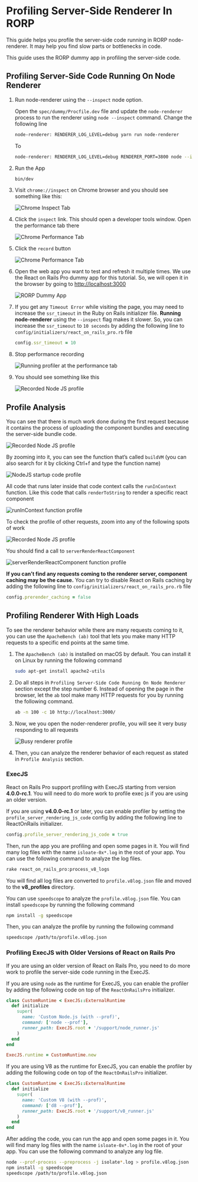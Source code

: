# Profiling Server-Side Renderer In RORP

This guide helps you profile the server-side code running in RORP node-renderer. It may help you find slow parts or bottlenecks in code.

This guide uses the RORP dummy app in profiling the server-side code.

## Profiling Server-Side Code Running On Node Renderer

1. Run node-renderer using the `--inspect` node option.
    
    Open the `spec/dummy/Procfile.dev` file and update the `node-renderer` process to run the renderer using `node --inspect` command. Change the following line
    
    ```bash
    node-renderer: RENDERER_LOG_LEVEL=debug yarn run node-renderer
    ```
    
    To
    
    ```bash
    node-renderer: RENDERER_LOG_LEVEL=debug RENDERER_PORT=3800 node --inspect client/node-renderer.js
    ```

1. Run the App
    
    ```bash
    bin/dev
    ```

1. Visit `chrome://inspect` on Chrome browser and you should see something like this:
    
    ![Chrome Inspect Tab](https://github.com/shakacode/react_on_rails_pro/assets/7099193/2a64660f-9381-4bbb-b385-318aa833389d)

1. Click the `inspect` link. This should open a developer tools window. Open the performance tab there
    
    ![Chrome Performance Tab](https://github.com/shakacode/react_on_rails_pro/assets/7099193/ddf572bd-182f-4911-bb8f-4bafa4ec1034)

1. Click the `record` button
    
    ![Chrome Performance Tab](https://github.com/shakacode/react_on_rails_pro/assets/7099193/20848091-d446-4690-988b-09db59ddf9e0)

1. Open the web app you want to test and refresh it multiple times. We use the React on Rails Pro dummy app for this tutorial. So, we will open it in the browser by going to [http://localhost:3000](http://localhost:3000)
    
    ![RORP Dummy App](https://github.com/shakacode/react_on_rails_pro/assets/7099193/8dc1ef3d-62e4-492d-a5b4-c693b7f7e08c)

1. If you get any `Timeout Error` while visiting the page, you may need to increase the `ssr_timeout` in the Ruby on Rails initializer file. **Running node-renderer** using the `--inspect` flag makes it slower. So, you can increase the `ssr_timeout` to `10 seconds` by adding the following line to `config/initializers/react_on_rails_pro.rb` file
    
    ```ruby
    config.ssr_timeout = 10
    ```

1. Stop performance recording
    
    ![Running profiler at the performance tab](https://github.com/shakacode/react_on_rails_pro/assets/7099193/bc02bbd6-3358-4edf-ba3a-36e11620a096)

1. You should see something like this
   
   ![Recorded Node JS profile](https://github.com/shakacode/react_on_rails_pro/assets/7099193/6dc098bb-9f07-49be-9a1f-2149f6712631)

## Profile Analysis

You can see that there is much work done during the first request because it contains the process of uploading the component bundles and executing the server-side bundle code.

![Recorded Node JS profile](https://github.com/shakacode/react_on_rails_pro/assets/7099193/9ff91973-7190-465b-9750-c99d95f16711)

By zooming into it, you can see the function that’s called `buildVM` (you can also search for it by clicking Ctrl+f and type the function name)

![NodeJS startup code profile](https://github.com/shakacode/react_on_rails_pro/assets/7099193/e16d2028-83a2-43e6-a2ca-c788873dd88c)

All code that runs later inside that code context calls the `runInContext` function. Like this code that calls `renderToString` to render a specific react component

![runInContext function profile](https://github.com/shakacode/react_on_rails_pro/assets/7099193/a50f76de-83aa-4af7-8eb2-2941f419f4aa)

To check the profile of other requests, zoom into any of the following spots of work

![Recorded Node JS profile](https://github.com/shakacode/react_on_rails_pro/assets/7099193/6bfff9bf-375a-4ba8-817e-81509821e8df)

You should find a call to `serverRenderReactComponent`

![serverRenderReactComponent function profile](https://github.com/shakacode/react_on_rails_pro/assets/7099193/6b2014e2-db85-4ba5-9dfc-2600cc863e98)

**If you can’t find any requests coming to the renderer server, component caching may be the cause.** You can try to disable React on Rails caching by adding the following line to `config/initializers/react_on_rails_pro.rb` file

```ruby
config.prerender_caching = false
```

## Profiling Renderer With High Loads

To see the renderer behavior while there are many requests coming to it, you can use the `ApacheBench (ab)` tool that lets you make many HTTP requests to a specific end points at the same time.

1. The `ApacheBench (ab)` is installed on macOS by default. You can install it on Linux by running the following command
    
    ```bash
    sudo apt-get install apache2-utils 
    ```

1. Do all steps in `Profiling Server-Side Code Running On Node Renderer` section except the step number 6. Instead of opening the page in the browser, let the `ab` tool make many HTTP requests for you by running the following command.
    
    ```bash
    ab -n 100 -c 10 http://localhost:3000/
    ```

1. Now, we you open the noder-renderer profile, you will see it very busy responding to all requests
    
    ![Busy renderer profile](https://github.com/shakacode/react_on_rails_pro/assets/7099193/2ce69bf2-45ee-4a9d-af33-37e20aed86bc)

1. Then, you can analyze the renderer behavior of each request as stated in `Profile Analysis` section.

### ExecJS
React on Rails Pro support profiling with ExecJS starting from version **4.0.0-rc.1**. You will need to do more work to profile exec js if you are using an older version.

If you are using **v4.0.0-rc.1** or later, you can enable profiler by setting the `profile_server_rendering_js_code` config by adding the following line to ReactOnRails initializer.

```ruby
config.profile_server_rendering_js_code = true
```

Then, run the app you are profiling and open some pages in it.
You will find many log files with the name `isloate-0x*.log` in the root of your app. You can use the following command to analyze the log files.

```bash
rake react_on_rails_pro:process_v8_logs
```

You will find all log files are converted to `profile.v8log.json` file and moved to the **v8_profiles** directory.

You can use `speedscope` to analyze the `profile.v8log.json` file. You can install `speedscope` by running the following command

```bash
npm install -g speedscope
```

Then, you can analyze the profile by running the following command

```bash
speedscope /path/to/profile.v8log.json
```

### Profiling ExecJS with Older Versions of React on Rails Pro

If you are using an older version of React on Rails Pro, you need to do more work to profile the server-side code running in the ExecJS.

If you are using `node` as the runtime for ExecJS, you can enable the profiler by adding the following code on top of the `ReactOnRailsPro` initializer.

```ruby
class CustomRuntime < ExecJS::ExternalRuntime
  def initialize
    super(
      name: 'Custom Node.js (with --prof)',
      command: ['node --prof'],
      runner_path: ExecJS.root + '/support/node_runner.js'
    )
  end
end

ExecJS.runtime = CustomRuntime.new
```

If you are using V8 as the runtime for ExecJS, you can enable the profiler by adding the following code on top of the `ReactOnRailsPro` initializer.

```ruby
class CustomRuntime < ExecJS::ExternalRuntime
  def initialize
    super(
      name: 'Custom V8 (with --prof)',
      command: ['d8 --prof'],
      runner_path: ExecJS.root + '/support/v8_runner.js'
    )
  end
end
```

After adding the code, you can run the app and open some pages in it. You will find many log files with the name `isloate-0x*.log` in the root of your app. You can use the following command to analyze any log file.

```bash
node --prof-process --preprocess -j isolate*.log > profile.v8log.json
npm install -g speedscope
speedscope /path/to/profile.v8log.json
```
